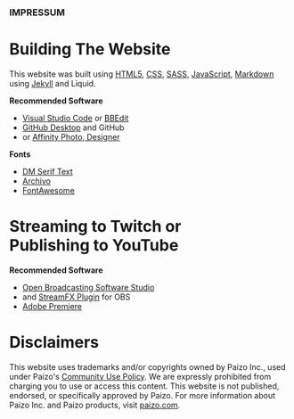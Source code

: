 ### IMPRESSUM

# Building The Website

This website was built using [HTML5](https://en.wikipedia.org/wiki/HTML5), [CSS](https://en.wikipedia.org/wiki/CSS), [SASS](https://en.wikipedia.org/wiki/Sass_(stylesheet_language)), [JavaScript](https://en.wikipedia.org/wiki/JavaScript), [Markdown](https://en.wikipedia.org/wiki/Markdown) using [Jekyll](https://en.wikipedia.org/wiki/Jekyll_(software)) and Liquid.

**Recommended Software**
* [Visual Studio Code](https://code.visualstudio.com/) or [BBEdit](https://www.barebones.com/products/bbedit/)
* [GitHub Desktop](https://desktop.github.com/) and GitHub
* or [Affinity Photo, Designer](https://affinity.serif.com/en-us/)

**Fonts**
* [DM Serif Text](https://fonts.google.com/specimen/DM+Serif+Text)
* [Archivo](https://fonts.google.com/specimen/Archivo)
* [FontAwesome](https://fontawesome.com/)

# Streaming to Twitch or<br />Publishing to YouTube

**Recommended Software**
* [Open Broadcasting Software Studio](https://obsproject.com/)
* and [StreamFX Plugin](https://obsproject.com/forum/resources/streamfx-for-obs-studio.578/) for OBS
* [Adobe Premiere](https://www.adobe.com/products/premiere.html)

# Disclaimers

This website uses trademarks and/or copyrights owned by Paizo Inc., used under Paizo's [Community Use Policy](https://paizo.com/communityuse). We are expressly prohibited from charging you to use or access this content. This website is not published, endorsed, or specifically approved by Paizo. For more information about Paizo Inc. and Paizo products, visit [paizo.com](https://paizo.com/).
